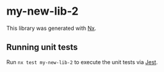 # my-new-lib-2

This library was generated with [Nx](https://nx.dev).

## Running unit tests

Run `nx test my-new-lib-2` to execute the unit tests via [Jest](https://jestjs.io).
